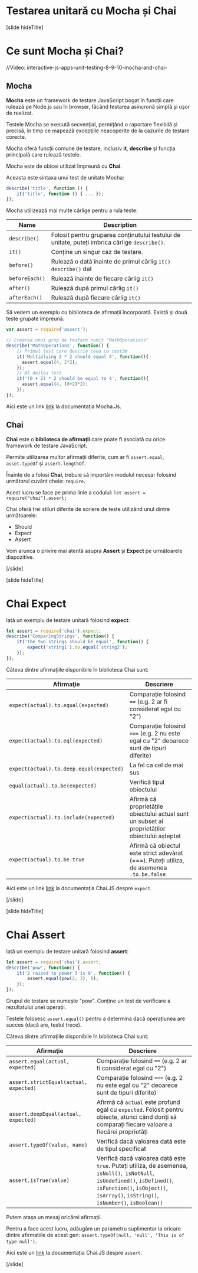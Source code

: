 # Testarea unitară cu Mocha și Chai

[slide hideTitle]

# Ce sunt Mocha și Chai?

//Video: interactive-js-apps-unit-testing-8-9-10-mocha-and-chai-


## Mocha

**Mocha** este un framework de testare JavaScript bogat în funcții care rulează pe Node.js sau în browser, făcând testarea asincronă simplă și ușor de realizat.

Testele Mocha se execută secvențial, permițând o raportare flexibilă și precisă, în timp ce mapează excepțiile neacoperite de la cazurile de testare corecte.

Mocha oferă funcții comune de testare, inclusiv **it**, **describe** și funcția principală care rulează testele.

Mocha este de obicei utilizat împreună cu **Chai**.


Aceasta este sintaxa unui test de unitate Mocha:

```js
describe('title', function () {
    it('title', function () { ... });
});
```

Mocha utilizează mai multe cârlige pentru a rula teste:

| **Name**  | **Description** |
| --- | --- |
| `describe()` | Folosit pentru gruparea conținutului testului de unitate, puteți imbrica cârlige `describe()`. |
| `it()` | Conține un singur caz de testare. |
| `before()` | Rulează o dată înainte de primul cârlig `it()` `describe()` dat |
| `beforeEach()` | Rulează înainte de fiecare cârlig `it()` |
| `after()` | Rulează după primul cârlig `it()` |
| `afterEach()` | Rulează după fiecare cârlig `it()` |


Să vedem un exemplu cu biblioteca de afirmații încorporată. Există și două teste grupate împreună.

```js
var assert = require('assert');

// Crearea unui grup de testare numit "MathOperations"
describe('MathOperations', function() {
    // Primul test care descrie ceea ce testăm
    it('Multiplying 2 * 2 should equal 4', function(){
      assert.equal(4, 2*2);
    });
    // Al doilea test
    it('(0 + 2) * 2 should be equal to 4', function(){
      assert.equal(4, (0+2)*2);
    });
});
```



Aici este un link [link](https://www.mochajs.org/) la documentația Mocha.Js. 

## Chai

**Chai** este o **biblioteca de afirmații** care poate fi asociată cu orice framework de testare JavaScript.

Permite utilizarea multor afirmații diferite, cum ar fi `assert.equal`, `asset.typeOf` și `assert.lengthOf`.

Înainte de a folosi **Chai**, trebuie să importăm modulul necesar folosind următorul cuvânt cheie: `require`.

Acest lucru se face pe prima linie a codului: `let assert = require("chai").assert;`

Chai oferă trei stiluri diferite de scriere de teste utilizând unul dintre următoarele:
- Should
- Expect
- Assert

Vom arunca o privire mai atentă asupra **Assert** și **Expect** pe următoarele diapozitive.

[/slide]


[slide hideTitle]
# Chai Expect

Iată un exemplu de testare unitară folosind **expect**:

```js
let assert = require('chai').expect;
describe('ComparingStrings', function() {
    it('The two strings should be equal', function() {
        expect('string1').to.equal('string2');
    });
});
```

Câteva dintre afirmațiile disponibile în biblioteca Chai sunt:

| **Afirmaţie**  | **Descriere** |
| --- | --- |
| `expect(actual).to.equal(expected)` | Comparație folosind `==` (e.g. 2 ar fi considerat egal cu "2") |
| `expect(actual).to.eql(expected)` | Comparație folosind `===` (e.g. 2 nu este egal cu "2" deoarece sunt de tipuri diferite)  |
| `expect(actual).to.deep.equal(expected)` | La fel ca cel de mai sus |
| `equal(actual).to.be(expected)` | Verifică tipul obiectului |
| `expect(actual).to.include(expected)` | Afirmă că proprietățile obiectului actual sunt un subset al proprietăților obiectului așteptat |
| `expect(actual).to.be.true` | Afirmă că obiectul este strict adevărat (===). Puteți utiliza, de asemenea `.to.be.false`  |


Aici este un link [link](https://www.chaijs.com/api/bdd) la documentația Chai.JS despre `expect`.

[/slide]

[slide hideTitle]
# Chai Assert

Iată un exemplu de testare unitară folosind **assert**:

```js
let assert = require('chai').assert;
describe('pow', function() {
    it('2 raised to power 3 is 8', function() {
        assert.equal(pow(2, 3), 8);
    });
});
```

Grupul de testare se numește "pow". Conține un test de verificare a rezultatului unei operații.

Testele folosesc `assert.equal()` pentru a determina dacă operațiunea are succes (dacă are, testul trece).

Câteva dintre afirmațiile disponibile în biblioteca Chai sunt:

| **Afirmaţie**  | **Descriere** |
| --- | --- |
| `assert.equal(actual, expected)` | Comparație folosind `==` (e.g. 2 ar fi considerat egal cu "2") |
| `assert.strictEqual(actual, expected)` | Comparație folosind `===` (e.g. 2 nu este egal cu "2" deoarece sunt de tipuri diferite) |
| `assert.deepEqual(actual, expected)` | Afirmă că `actual` este profund egal cu `expected`. Folosit pentru obiecte, atunci când doriți să comparați fiecare valoare a fiecărei proprietăți|
| `assert.typeOf(value, name)` | Verifică dacă valoarea dată este de tipul specificat|
| `assert.isTrue(value)` | Verifică dacă valoarea dată este `true`. Puteți utiliza, de asemenea, `isNull()`,` isNotNull`, `isUndefined()`, `isDefined()`, `isFunction()`, `isObject()`, `isArray()`, `isString()`, `isNumber()`, `isBoolean()` |

Putem atașa un mesaj oricărei afirmații.

Pentru a face acest lucru, adăugăm un parametru suplimentar la oricare dintre afirmațiile de acest gen: `assert.typeOf(null, 'null', 'This is of type null')`.

Aici este un [link](https://www.chaijs.com/api/assert) la documentația Chai.JS despre `assert`.

[/slide]
